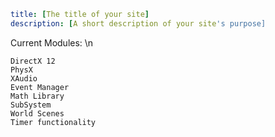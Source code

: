 ```yml
title: [The title of your site]
description: [A short description of your site's purpose]
```


Current Modules: \n

```Current Modules
DirectX 12
PhysX
XAudio
Event Manager
Math Library
SubSystem 
World Scenes
Timer functionality
```
